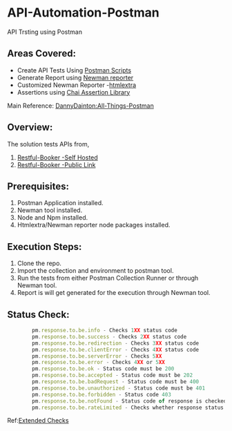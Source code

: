 # API-Automation-Postman

API Trsting using Postman 

## Areas Covered:
- Create API Tests Using [Postman Scripts](https://learning.postman.com/docs/postman/scripts/test-examples/)
- Generate Report using [Newman reporter](https://www.npmjs.com/package/newman-reporter-html)
- Customized Newman Reporter -[htmlextra](https://github.com/DannyDainton/newman-reporter-htmlextra)
- Assertions using [Chai Assertion Library](https://www.chaijs.com/api/)

Main Reference: [DannyDainton:All-Things-Postman](https://github.com/DannyDainton/All-Things-Postman#example-guides)

## Overview:
The solution tests APIs from,

1. [Restful-Booker -Self Hosted](https://github.com/mwinteringham/restful-booker)
2. [Restful-Booker -Public Link](https://restful-booker.herokuapp.com/)


## Prerequisites:
1. Postman Application installed.
2. Newman tool installed.
3. Node and Npm installed.
4. Htmlextra/Newman reporter node packages installed.

## Execution Steps:
1. Clone the repo.
2. Import the collection and environment to postman tool.
3. Run the tests from either Postman Collection Runner or through Newman tool.
4. Report is will get generated for the execution through Newman tool.

## Status Check:
```javascript
        pm.response.to.be.info - Checks 1XX status code
        pm.response.to.be.success - Checks 2XX status code
        pm.response.to.be.redirection - Checks 3XX status code
        pm.response.to.be.clientError - Checks 4XX status code
        pm.response.to.be.serverError - Checks 5XX
        pm.response.to.be.error - Checks 4XX or 5XX
        pm.response.to.be.ok - Status code must be 200
        pm.response.to.be.accepted - Status code must be 202
        pm.response.to.be.badRequest - Status code must be 400
        pm.response.to.be.unauthorized - Status code must be 401
        pm.response.to.be.forbidden - Status code 403
        pm.response.to.be.notFound - Status code of response is checked to be 404
        pm.response.to.be.rateLimited - Checks whether response status code is 429
```
Ref:[Extended Checks](https://github.com/DannyDainton/All-Things-Postman/blob/master/Examples/08_extendingOurTests.md)
